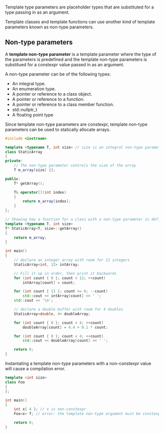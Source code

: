 Template type parameters are placeholder types that are substituted for a type passing in as an argument.

Template classes and template functions can use another kind of template parameters known as non-type parameters.

## Non-type parameters
A **template non-type parameter** is a template parameter where the type of the parameters is predefined and the template non-type parameters is substitued for a constexpr value passed in as an argument.

A non-type parameter can be of the following types:
- An integral type.
- An enumeration type.
- A pointer or reference to a class object.
- A pointer or reference to a function.
- A pointer or reference to a class member function.
- std::nullptr_t
- A floating point type 

Since template non-type parameters are constexpr, template non-type parameters can be used to statically allocate arrays.

```cpp
#include <iostream>

template <typename T, int size> // size is an integral non-type parameter
class StaticArray
{
private:
    // The non-type parameter controls the size of the array
    T m_array[size] {};

public:
    T* getArray();

    T& operator[](int index)
    {
        return m_array[index];
    }
};

// Showing how a function for a class with a non-type parameter is defined outside of the class
template <typename T, int size>
T* StaticArray<T, size>::getArray()
{
    return m_array;
}

int main()
{
    // declare an integer array with room for 12 integers
    StaticArray<int, 12> intArray;

    // Fill it up in order, then print it backwards
    for (int count { 0 }; count < 12; ++count)
        intArray[count] = count;

    for (int count { 11 }; count >= 0; --count)
        std::cout << intArray[count] << ' ';
    std::cout << '\n';

    // declare a double buffer with room for 4 doubles
    StaticArray<double, 4> doubleArray;

    for (int count { 0 }; count < 4; ++count)
        doubleArray[count] = 4.4 + 0.1 * count;

    for (int count { 0 }; count < 4; ++count)
        std::cout << doubleArray[count] << ' ';

    return 0;
}
```

Instantating a template non-type parameters with a non-constexpr value will cause a compilation error.

```cpp
template <int size>
class Foo
{
};

int main()
{
    int x{ 4 }; // x is non-constexpr
    Foo<x> f; // error: the template non-type argument must be constexpr

    return 0;
}
```

